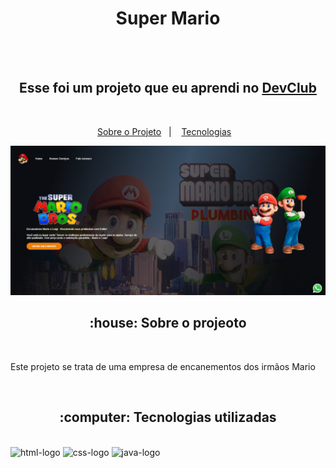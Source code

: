 <h1 align="center">Super Mario</h1>
<br>
<br>
<h2 align="center">Esse foi um projeto que eu aprendi no <a href="https://rodolfomori.com.br/devclub" target="_blank">DevClub</a></h2>
<br>
<p align="center">
  <a href="#house-about-the-project">Sobre o Projeto</a>&nbsp;&nbsp;&nbsp;|&nbsp;&nbsp;&nbsp;
  <a href="#computer-technologies">Tecnologias</a>&nbsp;&nbsp;&nbsp;
 
</p>


<img width="1000px" src="https://github.com/brurhl/SUPER-MARIO-BROTHERS/blob/main/img/Dasktop.png?raw=true" alt="desktop">

<h2 align="center">:house: Sobre o projeoto</h2>
<br>

<p>Este projeto se trata de uma empresa de encanementos dos irmãos Mario</p>
<br>

<h2 align="center"> :computer: Tecnologias utilizadas </h2> 
<br>
<img width="60px"  src="https://img.shields.io/badge/HTML5-E34F26?style=for-the-badge&logo=html5&logoColor=white" alt="html-logo"/> 
<img width="60px" src="https://img.shields.io/badge/CSS3-1572B6?style=for-the-badge&logo=css3&logoColor=white" alt="css-logo"/>
<img width="60px" height="20px" src="https://img.shields.io/badge/JavaScript-323330?style=for-the-badge&logo=javascript&logoColor=F7DF1E" alt="java-logo"/>
                                                                                                                              
